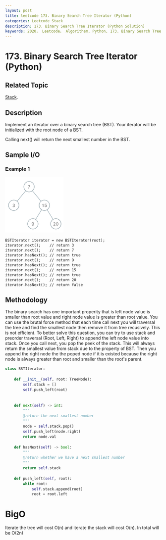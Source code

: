 ```yaml
---
layout: post
title: leetcode 173. Binary Search Tree Iterator (Python)
categories: Leetcode Stack
description: 173. Binary Search Tree Iterator (Python Solution)
keywords: 2020， Leetcode， Algorithem, Python, 173. Binary Search Tree Iterator, zhenyu, Stack
---
```


# 173. Binary Search Tree Iterator (Python)

## Related Topic
<a href="/categories/#Stack" target="_blank"> Stack</a>.

## Description
Implement an iterator over a binary search tree (BST). Your iterator will be initialized with the root node of a BST.

Calling next() will return the next smallest number in the BST.

## Sample I/O

### Example 1
![173 sample](/images/blog/bst-tree.png)

```
BSTIterator iterator = new BSTIterator(root);
iterator.next();    // return 3
iterator.next();    // return 7
iterator.hasNext(); // return true
iterator.next();    // return 9
iterator.hasNext(); // return true
iterator.next();    // return 15
iterator.hasNext(); // return true
iterator.next();    // return 20
iterator.hasNext(); // return false
```

## Methodology
The binary search has one important properity that is left node value is smaller than root value and right node value is greater than root value.
You can use the brutal force method that each time call next you will traversal the tree and find the smallest node then remove it from tree recusively. This is not efficient.
To better solve this question, you can try to use stack and preorder traversal (Root, Left, Right) to append the left node value into stack. Once you call next, you pop the peek of the stack. This will always return the smallest value from stack due to the property of BST. Then you append the right node the the poped node if it is existed because the right node is always greater than root and smaller than the root's parent.

```python
class BSTIterator:

    def __init__(self, root: TreeNode):
        self.stack = []
        self.push_left(root)
        

    def next(self) -> int:
        """
        @return the next smallest number
        """
        node = self.stack.pop()
        self.push_left(node.right)
        return node.val

    def hasNext(self) -> bool:
        """
        @return whether we have a next smallest number
        """
        return self.stack
        
    def push_left(self, root):
        while root:
            self.stack.append(root)
            root = root.left
```
# BigO
Iterate the tree will cost O(n) and iterate the stack will cost O(n). In total will be O(2n)

